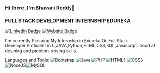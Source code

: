 ### Hi there ,I'm Bhavani Reddy👋
### FULL STACK DEVELOPMENT INTERNSHIP EDUREKA
[![Linkedin Badge](https://img.shields.io/badge/-Bhavani-blue?style=flat-square&logo=Linkedin&logoColor=white&link=https://www.linkedin.com/in/bhavani-reddy-0abb32213/)](https://www.linkedin.com/in/bhavani-reddy-0abb32213/)
[![Website Badge](https://img.shields.io/badge/StackOverflow-Bhavani-yellow)](https://stackoverflow.com/users/16883696/bhavani-reddy-)

I'm currently Pursuing My Internship in Edureka On Full Stack Developer.Proficient in C,JAVA,Python,HTML,CSS,SQL,Javascript.
Good at desining and problem-sloving skills.

Languages and Tools:
<img alt="Bootstrap" src="https://img.shields.io/badge/bootstrap-%23563D7C.svg?style=flat-square&logo=bootstrap&logoColor=white"/> <img alt="Java" src="https://img.shields.io/badge/java-%23ED8B00.svg?style=flat-square&logo=java&logoColor=white"/> <img alt="PHP" src="https://img.shields.io/badge/php-%23777BB4.svg?style=flat-square&logo=php&logoColor=white"/> <img alt="HTML5" src="https://img.shields.io/badge/html5-%23E34F26.svg?style=flat-square&logo=html5&logoColor=white"/> <img alt="CSS3" src="https://img.shields.io/badge/css3-%231572B6.svg?style=flat-square&logo=css3&logoColor=white"/> <img alt="NodeJS" src="https://img.shields.io/badge/node.js-%2343853D.svg?style=flat-square&logo=node-dot-js&logoColor=white"/><img alt="MySQL" src="https://img.shields.io/badge/mysql-%2300f.svg?style=flat-square&logo=mysql&logoColor=white"/> 

<!--
**Bhavani2712/bhavani2712** is a ✨ _special_ ✨ repository because its `README.md` (this file) appears on your GitHub profile.

Here are some ideas to get you started:

- 🔭 I’m currently working on ...
- 🌱 I’m currently learning ...
- 👯 I’m looking to collaborate on ...
- 🤔 I’m looking for help with ...
- 💬 Ask me about ...
- 📫 How to reach me: ...
- 😄 Pronouns: ...
- ⚡ Fun fact: ...
-->
